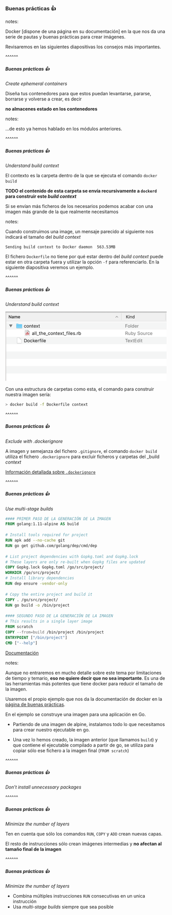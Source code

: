 ### Buenas prácticas 👍

notes:

Docker [dispone de una página en su documentación] en la que nos da una serie
de pautas y buenas prácticas para crear imágenes.

Revisaremos en las siguientes diapositivas los consejos más importantes.

^^^^^^

##### Buenas prácticas 👍 

_Create ephemeral containers_

Diseña tus contenedores para que estos puedan levantarse, pararse, borrarse
y volverse a crear, es decir

 **no almacenes estado en los contenedores**

notes:

...de esto ya hemos hablado en los módulos anteriores.

^^^^^^

##### Buenas prácticas 👍 

_Understand build context_

El contexto es la carpeta dentro de la que se ejecuta el comando `docker build`

**TODO el contenido de esta carpeta se envía recursivamente a `dockerd` para construir
este _build context_**

Si se envían más ficheros de los necesarios podemos acabar con una imagen más grande
de la que realmente necesitamos


notes:

Cuando construimos una image, un mensaje parecido al siguiente nos indicará
el tamaño del _build context_

```
Sending build context to Docker daemon  563.53MB
```

El fichero `Dockerfile` no tiene por qué estar dentro del _build context_
puede estar en otra carpeta fuera y utilizar la opción `-f` para referenciarlo. En
la siguiente diapositiva veremos un ejemplo.

^^^^^^

##### Buenas prácticas 👍 

_Understand build context_

![Ejemplo de contexto](../../images/context-example.png)

Con una estructura de carpetas como esta, el comando para construir nuestra imagen
sería:

```bash
> docker build -f Dockerfile context
```

^^^^^^

##### Buenas prácticas 👍 

_Exclude with .dockerignore_

A imagen y semejanza del fichero `.gitignore`, el comando `docker build` utiliza
el fichero `.dockerignore` para excluir ficheros y carpetas del _build _context_

[Información detallada sobre `.dockerignore`](https://docs.docker.com/engine/reference/builder/#dockerignore-file)

^^^^^^
##### Buenas prácticas 👍 

_Use multi-stage builds_

```Dockerfile
#### PRIMER PASO DE LA GENERACIÓN DE LA IMAGEN
FROM golang:1.11-alpine AS build

# Install tools required for project
RUN apk add --no-cache git
RUN go get github.com/golang/dep/cmd/dep

# List project dependencies with Gopkg.toml and Gopkg.lock
# These layers are only re-built when Gopkg files are updated
COPY Gopkg.lock Gopkg.toml /go/src/project/
WORKDIR /go/src/project/
# Install library dependencies
RUN dep ensure -vendor-only

# Copy the entire project and build it
COPY . /go/src/project/
RUN go build -o /bin/project

#### SEGUNDO PASO DE LA GENERACIÓN DE LA IMAGEN
# This results in a single layer image
FROM scratch
COPY --from=build /bin/project /bin/project
ENTRYPOINT ["/bin/project"]
CMD ["--help"]
```

[Documentación](https://docs.docker.com/develop/develop-images/multistage-build/)

notes:

Aunque no entraremos en mucho detalle sobre este tema por limitaciones de tiempo
y temario, **eso no quiere decir
que no sea importante**. Es una de las herramientas más potentes que tiene 
docker para reducir el tamaño de la imagen.

Usaremos el propio ejemplo que nos da la documentación de docker en la [página de
buenas prácticas](https://docs.docker.com/develop/develop-images/dockerfile_best-practices/#use-multi-stage-builds).

En el ejemplo se construye una imagen para una aplicación en Go.

* Partiendo de una imagen de alpine, instalamos todo lo que necesitamos para
  crear nuestro ejecutable en go.

* Una vez lo hemos creado, la imagen anterior (que llamamos `build`) y que contiene
  el ejecutable compilado a partir de go, se utiliza para copiar sólo ese 
  fichero a la imagen final (`FROM scratch`)


^^^^^^

##### Buenas prácticas 👍 

_Don’t install unnecessary packages_

^^^^^^

##### Buenas prácticas 👍 

_Minimize the number of layers_

Ten en cuenta que sólo los comandos `RUN`, `COPY` y `ADD` crean nuevas capas.

El resto de instrucciones sólo crean imágenes intermedias y **no afectan
al tamaño final de la imagen**

^^^^^^

##### Buenas prácticas 👍 

_Minimize the number of layers_

* Combina múltiples instrucciones `RUN` consecutivas en un unica instrucción
* Usa _multi-stage builds_ siempre que sea posible

